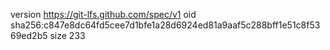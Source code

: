 version https://git-lfs.github.com/spec/v1
oid sha256:c847e8dc64fd5cee7d1bfe1a28d6924ed81a9aaf5c288bff1e51c8f5369ed2b5
size 233
